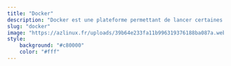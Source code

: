 ```yaml
---
title: "Docker"
description: "Docker est une plateforme permettant de lancer certaines applications dans des conteneurs logiciels."
slug: "docker"
image: "https://azlinux.fr/uploads/39b64e233fa11b996319376188ba087a.webp"
style:
    background: "#c80000"
    color: "#fff"
---
```

